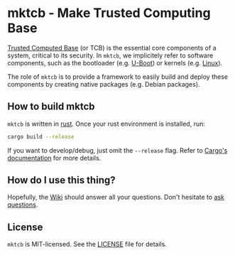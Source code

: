 # mktcb - Make Trusted Computing Base

[Trusted Computed Base][1] (or TCB) is the essential core components of a
system, critical to its security. In `mktcb`, we implicitely refer to software
components, such as the bootloader (e.g. [U-Boot][2]) or kernels (e.g.
[Linux][3]).

The role of `mktcb` is to provide a framework to easily build and deploy these
components by creating native packages (e.g. Debian packages).


## How to build mktcb

`mktcb` is written in [rust][5]. Once your rust environment is installed, run:

```bash
cargo build --release
```

If you want to develop/debug, just omit the `--release` flag. Refer to
[Cargo's documentation][6] for more details.


## How do I use this thing?

Hopefully, the [Wiki][4] should answer all your questions. Don't hesitate
to [ask questions][7].


## License

`mktcb` is MIT-licensed. See the [LICENSE](LICENSE) file for details.


[1]: https://en.wikipedia.org/wiki/Trusted_computing_base
[2]: https://www.denx.de/wiki/U-Boot
[3]: https://www.kernel.org/
[4]: https://github.com/jeanguyomarch/mktcb/wiki
[5]: https://www.rust-lang.org/
[6]: https://doc.rust-lang.org/cargo/
[7]: https://github.com/jeanguyomarch/mktcb/issues/new
